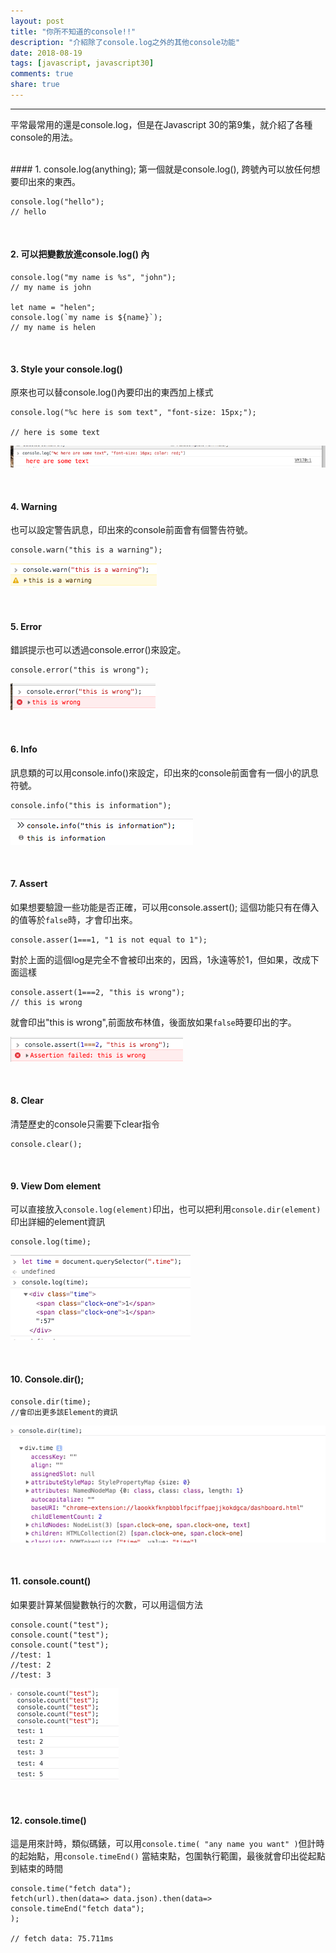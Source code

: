 ```yaml
---
layout: post
title: "你所不知道的console!!"
description: "介紹除了console.log之外的其他console功能"
date: 2018-08-19
tags: [javascript, javascript30]
comments: true
share: true
---
```


---

平常最常用的還是console.log，但是在Javascript 30的第9集，就介紹了各種console的用法。

<br>
#### 1. console.log(anything);
第一個就是console.log(), 跨號內可以放任何想要印出來的東西。

```
console.log("hello");
// hello
```

<br>

#### 2. 可以把變數放進console.log() 內

```
console.log("my name is %s", "john");
// my name is john

let name = "helen";
console.log(`my name is ${name}`);
// my name is helen
```

<br>

#### 3. Style your console.log()

原來也可以替console.log()內要印出的東西加上樣式

```
console.log("%c here is som text", "font-size: 15px;");

// here is some text
```

![image-20180819114152431](/images/image-20180819114152431.png)

<br>

#### 4. Warning

也可以設定警告訊息，印出來的console前面會有個警告符號。

```
console.warn("this is a warning");
```

![image-20180819114445681](/images/image-20180819114445681.png)

<br>

#### 5. Error

錯誤提示也可以透過console.error()來設定。

```
console.error("this is wrong");
```

![image-20180819114629870](/images/image-20180819114629870.png)



<br>

#### 6. Info

訊息類的可以用console.info()來設定，印出來的console前面會有一個小的訊息符號。

```
console.info("this is information");
```

![image-20180819114930580](/images/image-20180819114930580.png)



<br>

#### 7. Assert

如果想要驗證一些功能是否正確，可以用console.assert(); 這個功能只有在傳入的值等於`false`時，才會印出來。



```
console.asser(1===1, "1 is not equal to 1");
```

對於上面的這個log是完全不會被印出來的，因爲，1永遠等於1，但如果，改成下面這樣

```
console.assert(1===2, "this is wrong");
// this is wrong
```

就會印出"this is wrong",前面放布林值，後面放如果`false`時要印出的字。

![image-20180819115449317](/images/image-20180819115449317.png)

<br>

#### 8. Clear

清楚歷史的console只需要下clear指令

```
console.clear();
```

<br>

#### 9. View Dom element

可以直接放入`console.log(element)`印出，也可以把利用`console.dir(element)`印出詳細的element資訊



```
console.log(time);

```

![image-20180819115755197](/images/image-20180819115755197.png)

<br>



#### 10. Console.dir();

```
console.dir(time);
//會印出更多該Element的資訊
```

![image-20180819115911720](/images/image-20180819115911720.png)



<br>

#### 11. console.count()

如果要計算某個變數執行的次數，可以用這個方法

```
console.count("test");
console.count("test");
console.count("test");
//test: 1
//test: 2
//test: 3
```

![image-20180819120551511](/images/image-20180819120551511.png)

<br>

#### 12. console.time()

這是用來計時，類似碼錶，可以用`console.time( "any name you want" )`但計時的起始點，用`console.timeEnd()`  當結束點，包圍執行範圍，最後就會印出從起點到結束的時間

```
console.time("fetch data");
fetch(url).then(data=> data.json).then(data=>
console.timeEnd("fetch data");
);

// fetch data: 75.711ms
```



